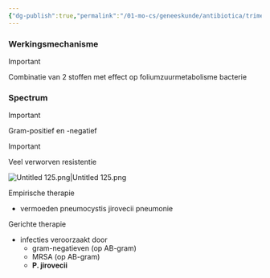 ```yaml
---
{"dg-publish":true,"permalink":"/01-mo-cs/geneeskunde/antibiotica/trimethoprim-sulfamethoxazole-sulfamiden/","noteIcon":"","created":"2024-11-24T10:57:26.041+01:00","updated":"2024-12-29T13:58:43.326+01:00"}
---
```


### Werkingsmechanisme

> [!important]  
> Combinatie van 2 stoffen met effect op foliumzuurmetabolisme bacterie  

### Spectrum

> [!important]  
> Gram-positief en -negatief  
  
> [!important]  
> Veel verworven resistentie  

![Untitled 125.png|Untitled 125.png](/img/user/06%20Toolkit/Files/Untitled%20125.png)

Empirische therapie

- vermoeden pneumocystis jirovecii pneumonie

Gerichte therapie

- infecties veroorzaakt door
    - gram-negatieven (op AB-gram)
    - MRSA (op AB-gram)
    - **P. jirovecii**